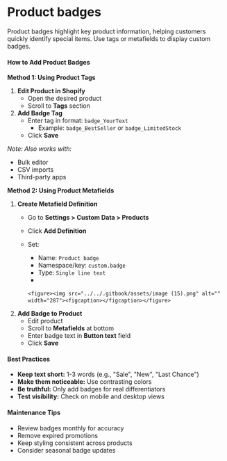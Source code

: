 # Product badges

Product badges highlight key product information, helping customers quickly identify special items. Use tags or metafields to display custom badges.

#### How to Add Product Badges

**Method 1: Using Product Tags**

1. **Edit Product in Shopify**
   * Open the desired product
   * Scroll to **Tags** section
2. **Add Badge Tag**
   * Enter tag in format: `badge_YourText`
     * Example: `badge_BestSeller` or `badge_LimitedStock`
   * Click **Save**

_Note: Also works with:_

* Bulk editor
* CSV imports
* Third-party apps

**Method 2: Using Product Metafields**

1. **Create Metafield Definition**
   * Go to **Settings > Custom Data > Products**
   * Click **Add Definition**
   * Set:
     * Name: `Product badge`
     * Namespace/key: `custom.badge`
     * Type: `Single line text`&#x20;
     *

         <figure><img src="../../.gitbook/assets/image (15).png" alt="" width="287"><figcaption></figcaption></figure>
2. **Add Badge to Product**
   * Edit product
   * Scroll to **Metafields** at bottom
   * Enter badge text in **Button text** field
   * Click **Save**

#### Best Practices

* **Keep text short:** 1-3 words (e.g., "Sale", "New", "Last Chance")
* **Make them noticeable:** Use contrasting colors
* **Be truthful:** Only add badges for real differentiators
* **Test visibility:** Check on mobile and desktop views

#### Maintenance Tips

* Review badges monthly for accuracy
* Remove expired promotions
* Keep styling consistent across products
* Consider seasonal badge updates
